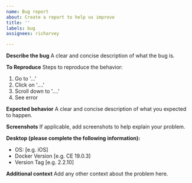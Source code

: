 ```yaml
---
name: Bug report
about: Create a report to help us improve
title: ''
labels: bug
assignees: richarvey

---
```


**Describe the bug**
A clear and concise description of what the bug is.

**To Reproduce**
Steps to reproduce the behavior:
1. Go to '...'
2. Click on '....'
3. Scroll down to '....'
4. See error

**Expected behavior**
A clear and concise description of what you expected to happen.

**Screenshots**
If applicable, add screenshots to help explain your problem.

**Desktop (please complete the following information):**
 - OS: [e.g. iOS]
 - Docker Version [e.g. CE 19.0.3]
 - Version Tag [e.g. 2.2.10]

**Additional context**
Add any other context about the problem here.
